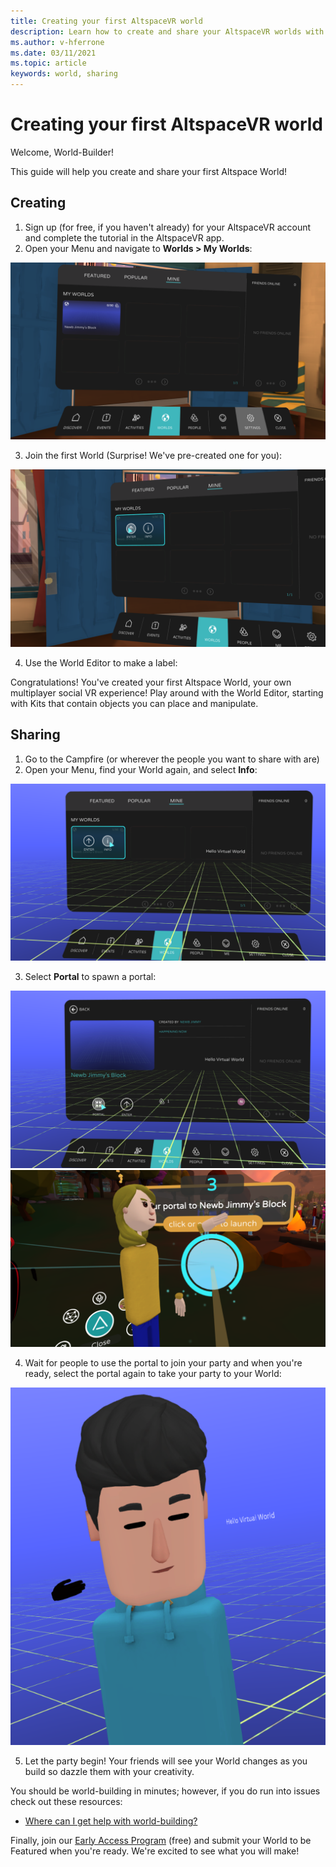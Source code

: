 ```yaml
---
title: Creating your first AltspaceVR world
description: Learn how to create and share your AltspaceVR worlds with the world.
ms.author: v-hferrone
ms.date: 03/11/2021
ms.topic: article
keywords: world, sharing
---
```


# Creating your first AltspaceVR world

Welcome, World-Builder!

This guide will help you create and share your first Altspace World!

## Creating

1. Sign up (for free, if you haven't already) for your AltspaceVR account and complete the tutorial in the AltspaceVR app.
2. Open your Menu and navigate to **Worlds > My Worlds**:

![My worlds open in the AltspaceVR menu](images/world-building-img-01.png)

3. Join the first World (Surprise! We've pre-created one for you):

![First default world created](images/world-building-img-02.png)

4. Use the World Editor to make a label:

<!-- Need video uploaded to Channel9 -->

Congratulations! You've created your first Altspace World, your own multiplayer social VR experience! Play around with the World Editor, starting with Kits that contain objects you can place and manipulate.

## Sharing

1. Go to the Campfire (or wherever the people you want to share with are)
2. Open your Menu, find your World again, and select **Info**:

![My worlds open in the AltspaceVR menu with info button highlighted](images/world-building-img-03.png)

3. Select **Portal** to spawn a portal:

![My worlds info with portal button highlighted](images/world-building-img-04.png)
![New portal with avatar](images/world-building-img-05.png)

4. Wait for people to use the portal to join your party and when you're ready, select the portal again to take your party to your World:

![New party running in the VR world](images/world-building-img-06.png)

5. Let the party begin! Your friends will see your World changes as you build so dazzle them with your creativity.

You should be world-building in minutes; however, if you do run into issues check out these resources:
* [Where can I get help with world-building?](getting-help.md)

Finally, join our [Early Access Program](early-access.md) (free) and submit your World to be Featured when you're ready. We're excited to see what you will make!